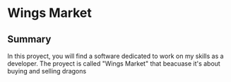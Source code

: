# Wings Market

## Summary

In this proyect, you will find a software dedicated to work on my skills as a developer.
The proyect is called "Wings Market" that beacuase it's about buying and selling dragons 
